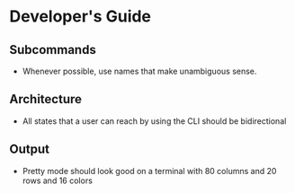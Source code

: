 Developer's Guide
=================

Subcommands
-----------
- Whenever possible, use names that make unambiguous sense.

Architecture
------------
- All states that a user can reach by using the CLI should be bidirectional

Output
------
- Pretty mode should look good on a terminal with 80 columns and 20 rows and 16 colors
